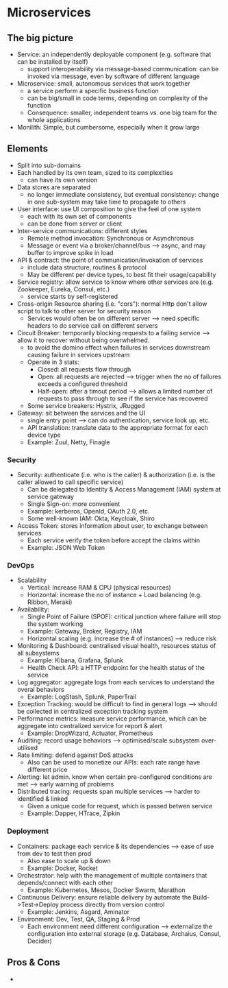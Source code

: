 # Microservices

## The big picture
  - Service: an independently deployable component (e.g. software that can be installed by itself)
    + support interoperability via message-based communication: can be invoked via message, even by software of different language
  - Microservice: small, autonomous services that work together
    + a service perform a specific business function
    + can be big/small in code terms, depending on complexity of the function
    + Consequence: smaller, independent teams vs. one big team for the whole applications
  - Monilith: Simple, but cumbersome, especially when it grow large

## Elements
  - Split into sub-domains
  - Each handled by its own team, sized to its complexities
    + can have its own version
  - Data stores are separated
    + no longer immediate consistency, but eventual consistency: change in one sub-system may take time to propagate to others
  - User interface: use UI composition to give the feel of one system
    + each with its own set of components
    + can be done from server or client
  - Inter-service communications: different styles
    + Remote method invocation: Synchronous or Asynchronous
    + Message or event via a broker/channel/bus --> async, and may buffer to improve spike in load
  - API & contract: the point of communication/invokation of services
    + include data structure, routines & protocol
    + May be different per device types, to best fit their usage/capability
  - Service registry: allow service to know where other services are (e.g. Zookeeper, Eureka, Consul, etc.)
    + service starts by self-registered
  - Cross-origin Resource sharing (i.e. "cors"): normal Http don't allow script to talk to other server for security reason
    + Services would often be on different server --> need specific headers to do service call on different servers
  - Circuit Breaker: temporarily blocking requests to a failing service --> allow it to recover without being overwhelmed.
    + to avoid the domino effect when failures in services downstream causing failure in services upstream
    + Operate in 3 stats: 
      - Closed: all requests flow through
      - Open: all requests are rejected --> trigger when the no of failures exceeds a configured threshold
      - Half-open: after a timout period --> allows a limited number of requests to pass through to see if the service has recovered
    + Some service breakers: Hystrix, JRugged
  - Gateway: sit between the services and the UI
    + single entry point --> can do authentication, service look up, etc.
    + API translation: translate data to the appropriate format for each device type
    + Example: Zuul, Netty, Finagle

### Security
  - Security: authenticate (i.e. who is the caller) & authorization (i.e. is the caller allowed to call specific service)
    + Can be delegated to Identity & Access Management (IAM) system at service gateway
    + Single Sign-on: more convenient
    + Example: kerberos, OpenId, OAuth 2.0, etc.
    + Some well-known IAM: Okta, Keycloak, Shiro
  - Access Token: stores information about user, to exchange between services
    + Each service verify the token before accept the claims within
    + Example: JSON Web Token

### DevOps
  - Scalability
    + Vertical: Increase RAM & CPU (physical resources)
    + Horizontal: increase the no of instance + Load balancing (e.g. Ribbon, Meraki)
  - Availability: 
    + Single Point of Failure (SPOF): critical junction where failure will stop the system working
    + Example: Gateway, Broker, Registry, IAM
    + Horizontal scaling (e.g. increase the # of instances) --> reduce risk
  - Monitoring & Dashboard: centralised visual health, resources status of all subsystems
    + Example: Kibana, Grafana, Splunk
    + Health Check API: a HTTP endpoint for the health status of the service
  - Log aggregator: aggregate logs from each services to understand the overal behaviors
    + Example: LogStash, Splunk, PaperTrail
  - Exception Tracking: would be difficult to find in general logs --> should be collected in centralized exception tracking system
  - Performance metrics: measure service performance, which can be aggregate into centralized service for report & alert
    + Example: DropWizard, Actuator, Prometheus
  - Auditing: record usage behaviors --> optimised/scale subsystem over-utilised
  - Rate limiting: defend against DoS attacks
    + Also can be used to monetize our APIs: each rate range have different price 
  - Alerting: let admin. know when certain pre-configured conditions are met --> early warning of problems
  - Distributed tracing: requests span multiple services --> harder to identified & linked
    + Given a unique code for request, which is passed betwen service
    + Example: Dapper, HTrace, Zipkin

### Deployment
  - Containers: package each service & its dependencies --> ease of use from dev to test then prod
    + Also ease to scale up & down
    + Example: Docker, Rocket
  - Orchestrator: help with the management of multiple containers that depends/connect with each other
    + Example: Kubernetes, Mesos, Docker Swarm, Marathon
  - Continuous Delivery: ensure reliable delivery by automate the Build->Test->Deploy process directly from version control
    + Example: Jenkins, Asgard, Aminator
  - Environment: Dev, Test, QA, Staging & Prod
    + Each environment need different configuration --> externalize the configuration into external storage (e.g. Database, Archaius, Consul, Decider)

## Pros & Cons
  -
